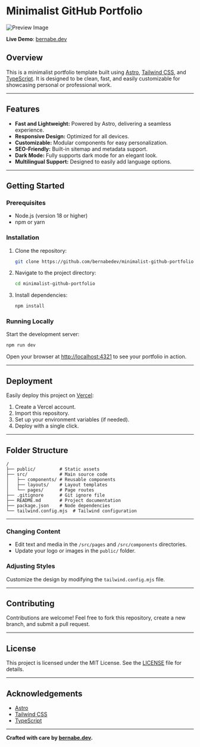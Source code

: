 # Minimalist GitHub Portfolio

![Preview Image](https://bernabe.dev/preview.png)

**Live Demo**: [bernabe.dev](https://bernabe.dev)

## Overview

This is a minimalist portfolio template built using [Astro](https://astro.build/), [Tailwind CSS](https://tailwindcss.com/), and [TypeScript](https://www.typescriptlang.org/). It is designed to be clean, fast, and easily customizable for showcasing personal or professional work.

---

## Features

- **Fast and Lightweight:** Powered by Astro, delivering a seamless experience.
- **Responsive Design:** Optimized for all devices.
- **Customizable:** Modular components for easy personalization.
- **SEO-Friendly:** Built-in sitemap and metadata support.
- **Dark Mode:** Fully supports dark mode for an elegant look.
- **Multilingual Support:** Designed to easily add language options.

---

## Getting Started

### Prerequisites
- Node.js (version 18 or higher)
- npm or yarn

### Installation
1. Clone the repository:
   ```bash
   git clone https://github.com/bernabedev/minimalist-github-portfolio.git
   ```
2. Navigate to the project directory:
   ```bash
   cd minimalist-github-portfolio
   ```
3. Install dependencies:
   ```bash
   npm install
   ```

### Running Locally
Start the development server:
```bash
npm run dev
```
Open your browser at [http://localhost:4321](http://localhost:4321) to see your portfolio in action.

---

## Deployment

Easily deploy this project on [Vercel](https://vercel.com):
1. Create a Vercel account.
2. Import this repository.
3. Set up your environment variables (if needed).
4. Deploy with a single click.

---

## Folder Structure
```
/
├── public/         # Static assets
├── src/            # Main source code
│   ├── components/ # Reusable components
│   ├── layouts/    # Layout templates
│   └── pages/      # Page routes
├── .gitignore      # Git ignore file
├── README.md       # Project documentation
├── package.json    # Node dependencies
└── tailwind.config.mjs  # Tailwind configuration
```

---

### Changing Content
- Edit text and media in the `/src/pages` and `/src/components` directories.
- Update your logo or images in the `public/` folder.


### Adjusting Styles
Customize the design by modifying the `tailwind.config.mjs` file.

---

## Contributing
Contributions are welcome! Feel free to fork this repository, create a new branch, and submit a pull request.

---

## License
This project is licensed under the MIT License. See the [LICENSE](LICENSE) file for details.

---

## Acknowledgements

- [Astro](https://astro.build/)
- [Tailwind CSS](https://tailwindcss.com/)
- [TypeScript](https://www.typescriptlang.org/)

---

**Crafted with care by [bernabe.dev](https://bernabe.dev).**

